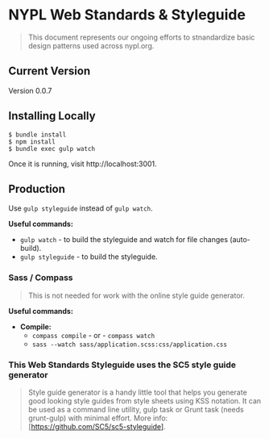 # NYPL Web Standards & Styleguide
> This document represents our ongoing efforts to stnandardize basic design patterns used across nypl.org.

## Current Version
Version 0.0.7

## Installing Locally

    $ bundle install
    $ npm install
    $ bundle exec gulp watch

Once it is running, visit http://localhost:3001.

## Production
Use `gulp styleguide` instead of `gulp watch`.

**Useful commands:**

*   `gulp watch`      - to build the styleguide and watch for file changes (auto-build).
*   `gulp styleguide` - to build the styleguide.

### Sass / Compass
> This is not needed for work with the online style guide generator.

**Useful commands:**
*   __Compile:__
    *   `compass compile`  - or -  `compass watch`
    *   `sass --watch sass/application.scss:css/application.css`



### This Web Standards Styleguide uses the SC5 style guide generator

> Style guide generator is a handy little tool that helps you generate good looking style guides from style sheets using KSS notation. It can be used as a command line utility, gulp task or Grunt task (needs grunt-gulp) with minimal effort. More info: [https://github.com/SC5/sc5-styleguide].
